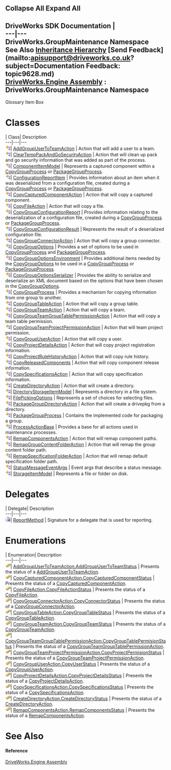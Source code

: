 Collapse All Expand All  
---  
DriveWorks SDK Documentation  |   
---|---  
DriveWorks.GroupMaintenance Namespace   
See Also [Inheritance Hierarchy](topic9629.md) [Send Feedback](mailto:apisupport@driveworks.co.uk?subject=Documentation Feedback: topic9628.md)  
[DriveWorks.Engine Assembly](topic2156.md) : DriveWorks.GroupMaintenance Namespace  
---  
  
Glossary Item Box

# Classes

| Class| Description  
---|---|---  
![Class](dotnetimages/Class.gif)| [AddGroupUserToTeamAction](topic9643.md) | Action that will add a user to a team.  
![Class](dotnetimages/Class.gif)| [ClearTempPackAndGoSecurityAction](topic9654.md) | Action that will clean up pack and go security information that was added as part of the process.  
![Class](dotnetimages/Class.gif)| [ComponentItemModel](topic9662.md) | Represents a captured component within a [CopyGroupProcess](topic9776.md) or [PackageGroupProcess](topic9925.md).  
![Class](dotnetimages/Class.gif)| [ConfigurationReportItem](topic9677.md) | Provides information about an item when it was deserialized from a configuration file, created during a [CopyGroupProcess](topic9776.md) or [PackageGroupProcess](topic9925.md).  
![Class](dotnetimages/Class.gif)| [CopyCapturedComponentAction](topic9686.md) | Action that will copy a captured component.  
![Class](dotnetimages/Class.gif)| [CopyFileAction](topic9696.md) | Action that will copy a file.  
![Class](dotnetimages/Class.gif)| [CopyGroupConfigurationReport](topic9709.md) | Provides information relating to the deserialization of a configuration file, created during a [CopyGroupProcess](topic9776.md) or [PackageGroupProcess](topic9925.md).  
![Class](dotnetimages/Class.gif)| [CopyGroupConfigurationResult](topic9719.md) | Represents the result of a deserialized configuration file.  
![Class](dotnetimages/Class.gif)| [CopyGroupConnectorAction](topic9727.md) | Action that will copy a group connector.  
![Class](dotnetimages/Class.gif)| [CopyGroupOptions](topic9736.md) | Provides a set of options to be used in [CopyGroupProcess](topic9776.md) and [PackageGroupProcess](topic9925.md).  
![Class](dotnetimages/Class.gif)| [CopyGroupOptionsEnvironment](topic9759.md) | Provides additional items needed by the [CopyGroupOptions](topic9736.md) to be used in a [CopyGroupProcess](topic9776.md) or [PackageGroupProcess](topic9925.md).  
![Class](dotnetimages/Class.gif)| [CopyGroupOptionsSerializer](topic9768.md) | Provides the ability to serialize and deserialize an XML document based on the options that have been chosen in the [CopyGroupOptions](topic9736.md).  
![Class](dotnetimages/Class.gif)| [CopyGroupProcess](topic9776.md) | Provides a mechanism for copying information from one group to another.  
![Class](dotnetimages/Class.gif)| [CopyGroupTableAction](topic9797.md) | Action that will copy a group table.  
![Class](dotnetimages/Class.gif)| [CopyGroupTeamAction](topic9806.md) | Action that will copy a team.  
![Class](dotnetimages/Class.gif)| [CopyGroupTeamGroupTablePermissionAction](topic9816.md) | Action that will copy a team table permission.  
![Class](dotnetimages/Class.gif)| [CopyGroupTeamProjectPermissionAction](topic9826.md) | Action that will team project permission.  
![Class](dotnetimages/Class.gif)| [CopyGroupUserAction](topic9836.md) | Action that will copy a user.  
![Class](dotnetimages/Class.gif)| [CopyProjectDetailsAction](topic9846.md) | Action that will copy project registration information.  
![Class](dotnetimages/Class.gif)| [CopyProjectRuleHistoryAction](topic9856.md) | Action that will copy rule history.  
![Class](dotnetimages/Class.gif)| [CopyReleasedComponents](topic9864.md) | Action that will copy component release information.  
![Class](dotnetimages/Class.gif)| [CopySpecificationsAction](topic9872.md) | Action that will copy specification information.  
![Class](dotnetimages/Class.gif)| [CreateDirectoryAction](topic9882.md) | Action that will create a directory.  
![Class](dotnetimages/Class.gif)| [DirectoryStorageItemModel](topic9893.md) | Represents a directory in a file system.  
![Class](dotnetimages/Class.gif)| [FilePickingOptions](topic9902.md) | Represents a set of choices for selecting files.  
![Class](dotnetimages/Class.gif)| [PackageGroupDirectoryAction](topic9917.md) | Action that will create a drivepkg from a directory.  
![Class](dotnetimages/Class.gif)| [PackageGroupProcess](topic9925.md) | Contains the implemented code for packaging a group.  
![Class](dotnetimages/Class.gif)| [ProcessActionBase](topic9935.md) | Provides a base for all actions used in maintenance processes.  
![Class](dotnetimages/Class.gif)| [RemapComponentsAction](topic9949.md) | Action that will remap component paths.  
![Class](dotnetimages/Class.gif)| [RemapGroupContentFolderAction](topic9959.md) | Action that will remap the group content folder path.  
![Class](dotnetimages/Class.gif)| [RemapSpecificationFolderAction](topic9970.md) | Action that will remap default specification folder path.  
![Class](dotnetimages/Class.gif)| [StatusMessageEventArgs](topic9981.md) | Event args that describe a status message.  
![Class](dotnetimages/Class.gif)| [StorageItemModel](topic9992.md) | Represents a file or folder on disk.  
  
# Delegates

| Delegate| Description  
---|---|---  
![Delegate](dotnetimages/Delegate.gif)| [ReportMethod](topic10006.md) | Signature for a delegate that is used for reporting.  
  
# Enumerations

| Enumeration| Description  
---|---|---  
![Enumeration](dotnetimages/Enumeration.gif)| [AddGroupUserToTeamAction.AddGroupUserToTeamStatus](topic9630.md) | Presents the status of a [AddGroupUserToTeamAction](topic9643.md).  
![Enumeration](dotnetimages/Enumeration.gif)| [CopyCapturedComponentAction.CopyCapturedComponentStatus](topic9631.md) | Presents the status of a [CopyCapturedComponentAction](topic9686.md).  
![Enumeration](dotnetimages/Enumeration.gif)| [CopyFileAction.CopyFileActionStatus](topic9632.md) | Presents the status of a [CopyFileAction](topic9696.md).  
![Enumeration](dotnetimages/Enumeration.gif)| [CopyGroupConnectorAction.CopyConnectorStatus](topic9633.md) | Presents the status of a [CopyGroupConnectorAction](topic9727.md).  
![Enumeration](dotnetimages/Enumeration.gif)| [CopyGroupTableAction.CopyGroupTableStatus](topic9634.md) | Presents the status of a [CopyGroupTableAction](topic9797.md).  
![Enumeration](dotnetimages/Enumeration.gif)| [CopyGroupTeamAction.CopyGroupTeamStatus](topic9635.md) | Presents the status of a [CopyGroupTeamAction](topic9806.md).  
![Enumeration](dotnetimages/Enumeration.gif)| [CopyGroupTeamGroupTablePermissionAction.CopyGroupTablePermisionStatus](topic9636.md) | Presents the status of a [CopyGroupTeamGroupTablePermissionAction](topic9816.md).  
![Enumeration](dotnetimages/Enumeration.gif)| [CopyGroupTeamProjectPermissionAction.CopyProjectPermisionStatus](topic9637.md) | Presents the status of a [CopyGroupTeamProjectPermissionAction](topic9826.md).  
![Enumeration](dotnetimages/Enumeration.gif)| [CopyGroupUserAction.CopyUserStatus](topic9638.md) | Presents the status of a [CopyGroupUserAction](topic9836.md).  
![Enumeration](dotnetimages/Enumeration.gif)| [CopyProjectDetailsAction.CopyProjectDetailsStatus](topic9639.md) | Presents the status of a [CopyProjectDetailsAction](topic9846.md).  
![Enumeration](dotnetimages/Enumeration.gif)| [CopySpecificationsAction.CopySpecificationsStatus](topic9640.md) | Presents the status of a [CopySpecificationsAction](topic9872.md).  
![Enumeration](dotnetimages/Enumeration.gif)| [CreateDirectoryAction.CreateDirectoryStatus](topic9641.md) | Presents the status of a [CreateDirectoryAction](topic9882.md).  
![Enumeration](dotnetimages/Enumeration.gif)| [RemapComponentsAction.RemapComponentsStatus](topic9642.md) | Presents the status of a [RemapComponentsAction](topic9949.md).  
  
# See Also

#### Reference

[DriveWorks.Engine Assembly](topic2156.md)


